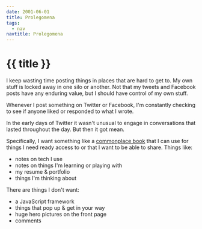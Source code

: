 ```yaml
---
date: 2001-06-01
title: Prolegomena
tags:
  - nav
navtitle: Prolegomena
---
```


# {{ title }}

I keep wasting time posting things
in places that are hard to get to.
My own stuff is locked away in
one silo or another.
Not that my tweets and Facebook posts
have any enduring value,
but I should have control of my own stuff.

Whenever I post something on Twitter or Facebook,
I'm constantly checking to see if anyone liked
or responded to what I wrote.

In the early days of Twitter
it wasn't unusual to engage in
conversations that lasted throughout the day.
But then it got mean.


Specifically, I want something like
a [commonplace book]
that I can use
for things I need ready access to
or that I want to be able to share.
Things like:
  - notes on tech I use
  - notes on things I'm learning or playing with
  - my resume & portfolio
  - things I'm thinking about

There are things I don't want:

- a JavaScript framework
- things that pop up & get in your way
- huge hero pictures on the front page
- comments





[Google Reader went away]:  #nowhere
[commonplace book]: https://en.wikipedia.org/wiki/Commonplace_book
[Such as]: https://www.youtube.com/watch?v=lj3iNxZ8Dww
[Boom]: https://en.wikipedia.org/wiki/Bloglines
[wired]: https://www.wired.com/2013/06/why-google-reader-got-the-ax/
